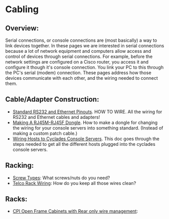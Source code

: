 # Cabling
 

## Overview:

Serial connections, or console connections are (most basically) a way to link devices together. In these pages we are interested in serial connections because a lot of network equipment and computers allow access and control of devices through serial connections.  For example, before the network settings are configured on a Cisco router, you access it and configure it though it's console connection. You link your PC to this through the PC's serial (modem) connection. These pages address how those devices communicate with each other, and the wiring needed to connect them.

## Cable/Adapter Construction:
- [Standard RS232 and Ethernet Pinouts](pingouts.md). HOW TO WIRE.  All the wiring for RS232 and Ethernet cables and adapters!
- [Making A RJ45M-RJ45F Dongle](making-a-rj45m-rj45f-dongle.md). How to make a dongle for changing the wiring for your console servers into something standard. (Instead of making a custom patch cable.)
- [Wiring Hosts to Cyclades Console Servers](). This doc goes through the steps needed to get all the different hosts plugged into the cyclades console servers.

## Racking: 
- [Screw Types](../hardware/screw-types.md): What screws/nuts do you need? 
- [Telco Rack Wiring](telco-rack-wiring.md): How do you keep all those wires clean? 

## Racks: 
- [CPI Open Frame Cabinets with Rear only wire management](../hardware/cpi-open-frame-cabinets-with-rear-only-wire-management.md):  
